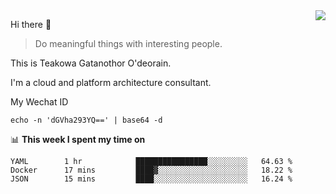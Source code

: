 <img align="right" src="https://github-readme-stats.vercel.app/api?username=Teakowa&show_icons=true&icon_color=2f80ed&text_color=718096&bg_color=ffffff&hide_title=true" />

Hi there 👋

> Do meaningful things with interesting people.

This is Teakowa Gatanothor O'deorain.

I'm a cloud and platform architecture consultant.

My Wechat ID

```
echo -n 'dGVha293YQ==' | base64 -d
```

📊 **This week I spent my time on**
<!--START_SECTION:waka-->
```text
YAML        1 hr            ████████████████░░░░░░░░░   64.63 % 
Docker      17 mins         ████▓░░░░░░░░░░░░░░░░░░░░   18.22 % 
JSON        15 mins         ████░░░░░░░░░░░░░░░░░░░░░   16.24 % 
```
<!--END_SECTION:waka-->
